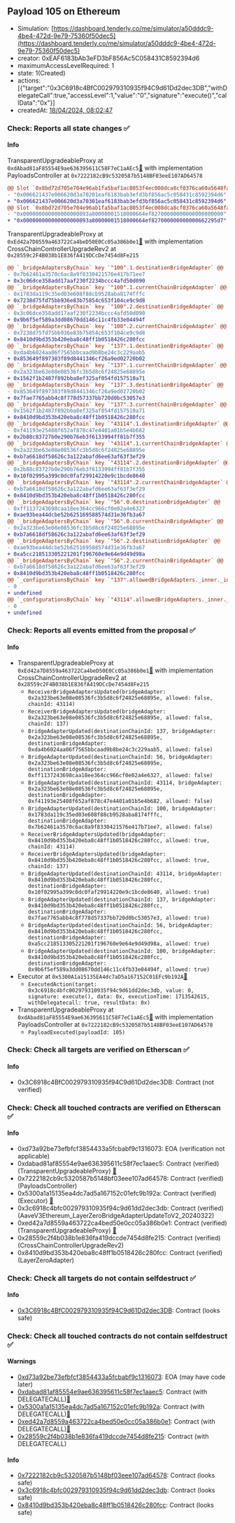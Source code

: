 ## Payload 105 on Ethereum

- Simulation: [https://dashboard.tenderly.co/me/simulator/a50dddc9-4be4-472d-9e79-75360f50dec5](https://dashboard.tenderly.co/me/simulator/a50dddc9-4be4-472d-9e79-75360f50dec5)
- creator: 0xEAF6183bAb3eFD3bF856Ac5C058431C8592394d6
- maximumAccessLevelRequired: 1
- state: 1(Created)
- actions: [{"target":"0x3C6918c4BfC002979310935f94C9d61Dd2dec3DB","withDelegateCall":true,"accessLevel":1,"value":"0","signature":"execute()","callData":"0x"}]
- createdAt: [18/04/2024, 08:02:47](https://etherscan.io/tx/0x4e22472b6584bac2022c846bf65d3bd5dffc991c4031716970a4bfc20ecbcb5f)

### Check: Reports all state changes :white_check_mark:

#### Info


TransparentUpgradeableProxy at `0xdAbad81aF85554E9ae636395611C58F7eC1aAEc5`[:ghost:](https://github.com/bgd-labs/aave-address-book "GovernanceV3Ethereum.PAYLOADS_CONTROLLER") with implementation PayloadsController at `0x7222182cB9c5320587b5148BF03eeE107AD64578`
```diff
@@ Slot `0x8bd72d705e704e96ab1fa5baf1ac8053f4ec008dca8cf0376ca60a5648fa9532` @@
- "0x006621437e006620d3a70201eaf6183bab3efd3bf856ac5c058431c8592394d6"
+ "0x006621437e006620d3a70301eaf6183bab3efd3bf856ac5c058431c8592394d6"
@@ Slot `0x8bd72d705e704e96ab1fa5baf1ac8053f4ec008dca8cf0376ca60a5648fa9533` @@
- "0x000000000000000000093a80000001518000664ef82700000000000000000000"
+ "0x000000000000000000093a80000001518000664ef827000000000000662295d7"
```

TransparentUpgradeableProxy at `0xEd42a7D8559a463722Ca4beD50E0Cc05a386b0e1`[:ghost:](https://github.com/bgd-labs/aave-address-book "GovernanceV3Ethereum.CROSS_CHAIN_CONTROLLER") with implementation CrossChainControllerUpgradeRev2 at `0x28559c2F4B038b1E836fA419DCcDe7454d8Fe215`
```diff
@@ `_bridgeAdaptersByChain` key `"100".1.destinationBridgeAdapter` @@
- 0x7b62461a3570c6ac8a9f8330421576e417b71ee7
+ 0x3c06dce358add17aaf230f2234bccc4afd50d090
@@ `_bridgeAdaptersByChain` key `"100".1.currentChainBridgeAdapter` @@
- 0x1783da119c35ed03e608f88cb9528aba8174fffc
+ 0x7238d75fd75bb936e83b75854c653f104ce9c9d8
@@ `_bridgeAdaptersByChain` key `"100".2.destinationBridgeAdapter` @@
- 0x3c06dce358add17aaf230f2234bccc4afd50d090
+ 0x9b6f5ef589a3dd08670dd146c11c4fb33e04494f
@@ `_bridgeAdaptersByChain` key `"100".2.currentChainBridgeAdapter` @@
- 0x7238d75fd75bb936e83b75854c653f104ce9c9d8
+ 0x8410d9bd353b420eba8c48ff1b0518426c280fcc
@@ `_bridgeAdaptersByChain` key `"137".1.destinationBridgeAdapter` @@
- 0xda4b6024aa06f7565bbcaad9b8be24c3c229aab5
+ 0x853649f897383f89d8441346cf26a9ed02720b02
@@ `_bridgeAdaptersByChain` key `"137".1.currentChainBridgeAdapter` @@
- 0x2a323be63e08e08536fc3b5d8c6f24825e68895e
+ 0x1562f1b2487f892bba8ef325af054fd157510a71
@@ `_bridgeAdaptersByChain` key `"137".3.destinationBridgeAdapter` @@
- 0x853649f897383f89d8441346cf26a9ed02720b02
+ 0x7fae7765abb4c8f778d57337bb720d0bc53057e3
@@ `_bridgeAdaptersByChain` key `"137".3.currentChainBridgeAdapter` @@
- 0x1562f1b2487f892bba8ef325af054fd157510a71
+ 0x8410d9bd353b420eba8c48ff1b0518426c280fcc
@@ `_bridgeAdaptersByChain` key `"43114".1.destinationBridgeAdapter` @@
- 0xf41193e25408f652af878c47e4401a01b5e4b682
+ 0x2b88c83727b0e290b76eb3f6133994ff81b7f355
@@ `_bridgeAdaptersByChain` key `"43114".1.currentChainBridgeAdapter` @@
- 0x2a323be63e08e08536fc3b5d8c6f24825e68895e
+ 0xb7a6618df58626c3a122abafd6ee63af63f3ef29
@@ `_bridgeAdaptersByChain` key `"43114".2.destinationBridgeAdapter` @@
- 0x2b88c83727b0e290b76eb3f6133994ff81b7f355
+ 0x10f02995a399c0dc0faf29914220e9c1bcde8640
@@ `_bridgeAdaptersByChain` key `"43114".2.currentChainBridgeAdapter` @@
- 0xb7a6618df58626c3a122abafd6ee63af63f3ef29
+ 0x8410d9bd353b420eba8c48ff1b0518426c280fcc
@@ `_bridgeAdaptersByChain` key `"56".0.destinationBridgeAdapter` @@
- 0xff1137243698caa18ee364cc966cf0e02a4e6327
+ 0xae93bea44dcbe52b625169588574d31e36fb3a67
@@ `_bridgeAdaptersByChain` key `"56".0.currentChainBridgeAdapter` @@
- 0x2a323be63e08e08536fc3b5d8c6f24825e68895e
+ 0xb7a6618df58626c3a122abafd6ee63af63f3ef29
@@ `_bridgeAdaptersByChain` key `"56".2.destinationBridgeAdapter` @@
- 0xae93bea44dcbe52b625169588574d31e36fb3a67
+ 0xa5cc218513305221201f196760e9e64e9d49d98a
@@ `_bridgeAdaptersByChain` key `"56".2.currentChainBridgeAdapter` @@
- 0xb7a6618df58626c3a122abafd6ee63af63f3ef29
+ 0x8410d9bd353b420eba8c48ff1b0518426c280fcc
@@ `_configurationsByChain` key `"137".allowedBridgeAdapters._inner._indexes.0x0000000000000000000000008410d9bd353b420eba8c48ff1b0518426c280fcc` @@
- 0
+ undefined
@@ `_configurationsByChain` key `"43114".allowedBridgeAdapters._inner._indexes.0x0000000000000000000000008410d9bd353b420eba8c48ff1b0518426c280fcc` @@
- 0
+ undefined
```


### Check: Reports all events emitted from the proposal :white_check_mark:

#### Info

- TransparentUpgradeableProxy at `0xEd42a7D8559a463722Ca4beD50E0Cc05a386b0e1`[:ghost:](https://github.com/bgd-labs/aave-address-book "GovernanceV3Ethereum.CROSS_CHAIN_CONTROLLER") with implementation CrossChainControllerUpgradeRev2 at `0x28559c2F4B038b1E836fA419DCcDe7454d8Fe215`
  - `ReceiverBridgeAdaptersUpdated(bridgeAdapter: 0x2a323be63e08e08536fc3b5d8c6f24825e68895e, allowed: false, chainId: 43114)`
  - `ReceiverBridgeAdaptersUpdated(bridgeAdapter: 0x2a323be63e08e08536fc3b5d8c6f24825e68895e, allowed: false, chainId: 137)`
  - `BridgeAdapterUpdated(destinationChainId: 137, bridgeAdapter: 0x2a323be63e08e08536fc3b5d8c6f24825e68895e, destinationBridgeAdapter: 0xda4b6024aa06f7565bbcaad9b8be24c3c229aab5, allowed: false)`
  - `BridgeAdapterUpdated(destinationChainId: 56, bridgeAdapter: 0x2a323be63e08e08536fc3b5d8c6f24825e68895e, destinationBridgeAdapter: 0xff1137243698caa18ee364cc966cf0e02a4e6327, allowed: false)`
  - `BridgeAdapterUpdated(destinationChainId: 43114, bridgeAdapter: 0x2a323be63e08e08536fc3b5d8c6f24825e68895e, destinationBridgeAdapter: 0xf41193e25408f652af878c47e4401a01b5e4b682, allowed: false)`
  - `BridgeAdapterUpdated(destinationChainId: 100, bridgeAdapter: 0x1783da119c35ed03e608f88cb9528aba8174fffc, destinationBridgeAdapter: 0x7b62461a3570c6ac8a9f8330421576e417b71ee7, allowed: false)`
  - `ReceiverBridgeAdaptersUpdated(bridgeAdapter: 0x8410d9bd353b420eba8c48ff1b0518426c280fcc, allowed: true, chainId: 43114)`
  - `ReceiverBridgeAdaptersUpdated(bridgeAdapter: 0x8410d9bd353b420eba8c48ff1b0518426c280fcc, allowed: true, chainId: 137)`
  - `BridgeAdapterUpdated(destinationChainId: 43114, bridgeAdapter: 0x8410d9bd353b420eba8c48ff1b0518426c280fcc, destinationBridgeAdapter: 0x10f02995a399c0dc0faf29914220e9c1bcde8640, allowed: true)`
  - `BridgeAdapterUpdated(destinationChainId: 137, bridgeAdapter: 0x8410d9bd353b420eba8c48ff1b0518426c280fcc, destinationBridgeAdapter: 0x7fae7765abb4c8f778d57337bb720d0bc53057e3, allowed: true)`
  - `BridgeAdapterUpdated(destinationChainId: 56, bridgeAdapter: 0x8410d9bd353b420eba8c48ff1b0518426c280fcc, destinationBridgeAdapter: 0xa5cc218513305221201f196760e9e64e9d49d98a, allowed: true)`
  - `BridgeAdapterUpdated(destinationChainId: 100, bridgeAdapter: 0x8410d9bd353b420eba8c48ff1b0518426c280fcc, destinationBridgeAdapter: 0x9b6f5ef589a3dd08670dd146c11c4fb33e04494f, allowed: true)`
- Executor at `0x5300A1a15135EA4dc7aD5a167152C01EFc9b192A`[:ghost:](https://github.com/bgd-labs/aave-address-book "AaveV2Ethereum.POOL_ADMIN, AaveV2EthereumAMM.POOL_ADMIN, AaveV3Ethereum.ACL_ADMIN, GovernanceV3Ethereum.EXECUTOR_LVL_1")
  - `ExecutedAction(target: 0x3c6918c4bfc002979310935f94c9d61dd2dec3db, value: 0, signature: execute(), data: 0x, executionTime: 1713542615, withDelegatecall: true, resultData: 0x)`
- TransparentUpgradeableProxy at `0xdAbad81aF85554E9ae636395611C58F7eC1aAEc5`[:ghost:](https://github.com/bgd-labs/aave-address-book "GovernanceV3Ethereum.PAYLOADS_CONTROLLER") with implementation PayloadsController at `0x7222182cB9c5320587b5148BF03eeE107AD64578`
  - `PayloadExecuted(payloadId: 105)`

### Check: Check all targets are verified on Etherscan :white_check_mark:

#### Info

- 0x3C6918c4BfC002979310935f94C9d61Dd2dec3DB: Contract (not verified) 

### Check: Check all touched contracts are verified on Etherscan :white_check_mark:

#### Info

- 0xd73a92be73efbfcf3854433a5fcbabf9c1316073: EOA (verification not applicable)
- 0xdabad81af85554e9ae636395611c58f7ec1aaec5: Contract (verified) (TransparentUpgradeableProxy) [:ghost:](https://github.com/bgd-labs/aave-address-book "GovernanceV3Ethereum.PAYLOADS_CONTROLLER")
- 0x7222182cb9c5320587b5148bf03eee107ad64578: Contract (verified) (PayloadsController) 
- 0x5300a1a15135ea4dc7ad5a167152c01efc9b192a: Contract (verified) (Executor) [:ghost:](https://github.com/bgd-labs/aave-address-book "AaveV2Ethereum.POOL_ADMIN, AaveV2EthereumAMM.POOL_ADMIN, AaveV3Ethereum.ACL_ADMIN, GovernanceV3Ethereum.EXECUTOR_LVL_1")
- 0x3c6918c4bfc002979310935f94c9d61dd2dec3db: Contract (verified) (AaveV3Ethereum_LayerZeroBridgeAdapterUpdateToV2_20240322) 
- 0xed42a7d8559a463722ca4bed50e0cc05a386b0e1: Contract (verified) (TransparentUpgradeableProxy) [:ghost:](https://github.com/bgd-labs/aave-address-book "GovernanceV3Ethereum.CROSS_CHAIN_CONTROLLER")
- 0x28559c2f4b038b1e836fa419dccde7454d8fe215: Contract (verified) (CrossChainControllerUpgradeRev2) 
- 0x8410d9bd353b420eba8c48ff1b0518426c280fcc: Contract (verified) (LayerZeroAdapter) 

### Check: Check all targets do not contain selfdestruct :white_check_mark:

#### Info

- [0x3C6918c4BfC002979310935f94C9d61Dd2dec3DB](https://etherscan.io/address/0x3C6918c4BfC002979310935f94C9d61Dd2dec3DB): Contract (looks safe)

### Check: Check all touched contracts do not contain selfdestruct :white_check_mark:

#### Warnings

- [0xd73a92be73efbfcf3854433a5fcbabf9c1316073](https://etherscan.io/address/0xd73a92be73efbfcf3854433a5fcbabf9c1316073): EOA (may have code later)
- [0xdabad81af85554e9ae636395611c58f7ec1aaec5](https://etherscan.io/address/0xdabad81af85554e9ae636395611c58f7ec1aaec5): Contract (with DELEGATECALL)[:ghost:](https://github.com/bgd-labs/aave-address-book "GovernanceV3Ethereum.PAYLOADS_CONTROLLER")
- [0x5300a1a15135ea4dc7ad5a167152c01efc9b192a](https://etherscan.io/address/0x5300a1a15135ea4dc7ad5a167152c01efc9b192a): Contract (with DELEGATECALL)[:ghost:](https://github.com/bgd-labs/aave-address-book "AaveV2Ethereum.POOL_ADMIN, AaveV2EthereumAMM.POOL_ADMIN, AaveV3Ethereum.ACL_ADMIN, GovernanceV3Ethereum.EXECUTOR_LVL_1")
- [0xed42a7d8559a463722ca4bed50e0cc05a386b0e1](https://etherscan.io/address/0xed42a7d8559a463722ca4bed50e0cc05a386b0e1): Contract (with DELEGATECALL)[:ghost:](https://github.com/bgd-labs/aave-address-book "GovernanceV3Ethereum.CROSS_CHAIN_CONTROLLER")
- [0x28559c2f4b038b1e836fa419dccde7454d8fe215](https://etherscan.io/address/0x28559c2f4b038b1e836fa419dccde7454d8fe215): Contract (with DELEGATECALL)

#### Info

- [0x7222182cb9c5320587b5148bf03eee107ad64578](https://etherscan.io/address/0x7222182cb9c5320587b5148bf03eee107ad64578): Contract (looks safe)
- [0x3c6918c4bfc002979310935f94c9d61dd2dec3db](https://etherscan.io/address/0x3c6918c4bfc002979310935f94c9d61dd2dec3db): Contract (looks safe)
- [0x8410d9bd353b420eba8c48ff1b0518426c280fcc](https://etherscan.io/address/0x8410d9bd353b420eba8c48ff1b0518426c280fcc): Contract (looks safe)


